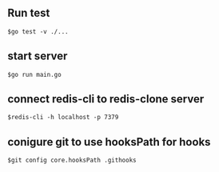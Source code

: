 ## Run test
`$go test -v ./...`

## start server
`$go run main.go`

## connect redis-cli to redis-clone server
`$redis-cli -h localhost -p 7379`

## conigure git to use hooksPath for hooks
`$git config core.hooksPath .githooks`